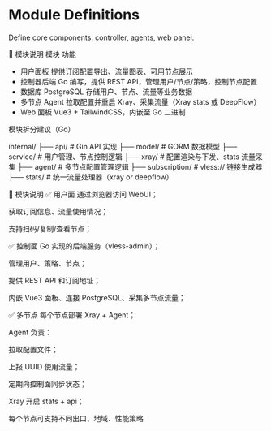 # Module Definitions

Define core components: controller, agents, web panel.

🧩 模块说明
模块	功能
- 用户面板	提供订阅配置导出、流量图表、可用节点展示
- 控制器后端	Go 编写，提供 REST API，管理用户/节点/策略，控制节点配置
- 数据库	PostgreSQL 存储用户、节点、流量等业务数据
- 多节点 Agent	拉取配置并重启 Xray、采集流量（Xray stats 或 DeepFlow）
- Web 面板	Vue3 + TailwindCSS，内嵌至 Go 二进制


模块拆分建议（Go）

internal/
├── api/              # Gin API 实现
├── model/            # GORM 数据模型
├── service/          # 用户管理、节点控制逻辑
├── xray/             # 配置渲染与下发、stats 流量采集
├── agent/            # 多节点配置管理逻辑
├── subscription/     # vless:// 链接生成器
├── stats/            # 统一流量处理器（xray or deepflow）



📌 模块说明
✅ 用户面
通过浏览器访问 WebUI；

获取订阅信息、流量使用情况；

支持扫码/复制/查看节点；

✅ 控制面
Go 实现的后端服务（vless-admin）；

管理用户、策略、节点；

提供 REST API 和订阅地址；

内嵌 Vue3 面板、连接 PostgreSQL、采集多节点流量；

✅ 多节点
每个节点部署 Xray + Agent；

Agent 负责：

拉取配置文件；

上报 UUID 使用流量；

定期向控制面同步状态；

Xray 开启 stats + api；

每个节点可支持不同出口、地域、性能策略
